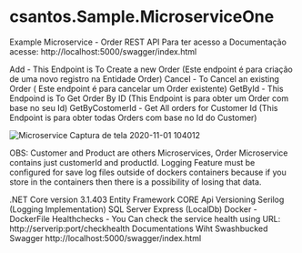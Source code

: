 # csantos.Sample.MicroserviceOne

Example Microservice - Order REST API Para ter acesso a Documentação acesse: http://localhost:5000/swagger/index.html

Add - This Endpoint is To Create a new Order (Este endpoint é para criação de uma novo registro na Entidade Order)
Cancel - To Cancel an existing Order ( Este endpoint é para cancelar um Order existente)
GetById - This Endpoind is To Get Order By ID (This Endpoint is para obter um Order com base no seu Id)
GetByCostomerId - Get All orders for Customer Id (This Endpoint is para obter todas Orders com base no Id do Customer)

![Microservice Captura de tela 2020-11-01 104012](https://user-images.githubusercontent.com/22963012/97807138-de1da680-1c3d-11eb-8e9b-2a544db96d28.png)

OBS:
Customer and Product are others Microservices, Order Microservice contains just customerId and productId.
Logging Feature must be configured for save log files outside of dockers containers because if you store in the containers then there is a possibility of losing that data.


.NET Core version 3.1.403
Entity Framework CORE
Api Versioning
Serilog (Logging Implementation)
SQL Server Express (LocalDb)
Docker - DockerFile
Healthchecks - You Can check the service health using URL: http://serverip:port/checkhealth
Documentations Wiht Swashbucked Swagger http://localhost:5000/swagger/index.html
